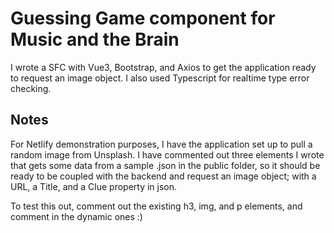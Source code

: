 # Guessing Game component for Music and the Brain

I wrote a SFC with Vue3, Bootstrap, and Axios to get the application ready to request an image object. I also used Typescript for realtime type error checking.

## Notes

For Netlify demonstration purposes, I have the application set up to pull a random image from Unsplash. I have commented out three elements I wrote that gets some data from a sample .json in the public folder, so it should be ready to be coupled with the backend and request an image object; with a URL, a Title, and a Clue property in json.

To test this out, comment out the existing h3, img, and p elements, and comment in the dynamic ones :)
